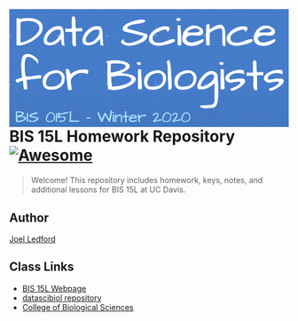 <img src="icon.png" align="right" />

# BIS 15L Homework Repository [![Awesome](https://cdn.rawgit.com/sindresorhus/awesome/d7305f38d29fed78fa85652e3a63e154dd8e8829/media/badge.svg)](https://jmledford3115.github.io/datascibiol/)
> Welcome! This repository includes homework, keys, notes, and additional lessons for BIS 15L at UC Davis.

## Author

[Joel Ledford](mailto:jmledford@ucdavis.edu)  

## Class Links

* [BIS 15L Webpage](https://jmledford3115.github.io/datascibiol/)
* [datascibiol repository](https://github.com/jmledford3115/datascibiol)
* [College of Biological Sciences](https://biology.ucdavis.edu/)